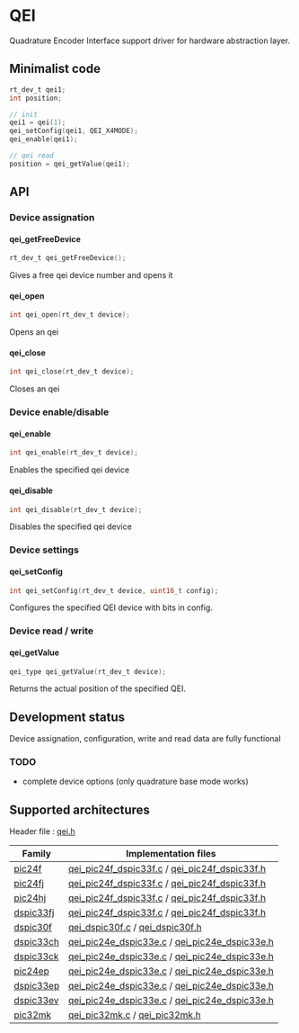 # QEI

Quadrature Encoder Interface support driver for hardware abstraction layer.

## Minimalist code

```C
rt_dev_t qei1;
int position;

// init
qei1 = qei(1);
qei_setConfig(qei1, QEI_X4MODE);
qei_enable(qei1);

// qei read
position = qei_getValue(qei1);
```

## API

### Device assignation

#### qei_getFreeDevice

```C
rt_dev_t qei_getFreeDevice();
```
Gives a free qei device number and opens it

#### qei_open

```C
int qei_open(rt_dev_t device);
```
Opens an qei

#### qei_close

```C
int qei_close(rt_dev_t device);
```
Closes an qei

### Device enable/disable

#### qei_enable

```C
int qei_enable(rt_dev_t device);
```
Enables the specified qei device

#### qei_disable

```C
int qei_disable(rt_dev_t device);
```
Disables the specified qei device

### Device settings

#### qei_setConfig

```C
int qei_setConfig(rt_dev_t device, uint16_t config);
```

Configures the specified QEI device with bits in config.

### Device read / write

#### qei_getValue

```C
qei_type qei_getValue(rt_dev_t device);
```

Returns the actual position of the specified QEI.

## Development status

Device assignation, configuration, write and read data are fully functional

### TODO

+ complete device options (only quadrature base mode works)

## Supported architectures

Header file : [qei.h](qei.h)

|Family|Implementation files|
|------|--------------------|
|[pic24f](../../archi/pic24f/README.md)  |[qei_pic24f_dspic33f.c](qei_pic24f_dspic33f.c) / [qei_pic24f_dspic33f.h](qei_pic24f_dspic33f.h)|
|[pic24fj](../../archi/pic24fj/README.md)|[qei_pic24f_dspic33f.c](qei_pic24f_dspic33f.c) / [qei_pic24f_dspic33f.h](qei_pic24f_dspic33f.h)|
|[pic24hj](../../archi/pic24hj/README.md)|[qei_pic24f_dspic33f.c](qei_pic24f_dspic33f.c) / [qei_pic24f_dspic33f.h](qei_pic24f_dspic33f.h)|
|[dspic33fj](../../archi/dspic33fj/README.md)|[qei_pic24f_dspic33f.c](qei_pic24f_dspic33f.c) / [qei_pic24f_dspic33f.h](qei_pic24f_dspic33f.h)|
|[dspic30f](../../archi/dspic30f/README.md)|[qei_dspic30f.c](qei_dspic30f.c) / [qei_dspic30f.h](qei_dspic30f.h)|
|[dspic33ch](../../archi/dspic33ch/README.md)|[qei_pic24e_dspic33e.c](qei_pic24e_dspic33e.c) / [qei_pic24e_dspic33e.h](qei_pic24e_dspic33e.h)|
|[dspic33ck](../../archi/dspic33ck/README.md)|[qei_pic24e_dspic33e.c](qei_pic24e_dspic33e.c) / [qei_pic24e_dspic33e.h](qei_pic24e_dspic33e.h)|
|[pic24ep](../../archi/pic24ep/README.md)|[qei_pic24e_dspic33e.c](qei_pic24e_dspic33e.c) / [qei_pic24e_dspic33e.h](qei_pic24e_dspic33e.h)|
|[dspic33ep](../../archi/dspic33ep/README.md)|[qei_pic24e_dspic33e.c](qei_pic24e_dspic33e.c) / [qei_pic24e_dspic33e.h](qei_pic24e_dspic33e.h)|
|[dspic33ev](../../archi/dspic33ev/README.md)|[qei_pic24e_dspic33e.c](qei_pic24e_dspic33e.c) / [qei_pic24e_dspic33e.h](qei_pic24e_dspic33e.h)|
|[pic32mk](../../archi/pic32mk/README.md)|[qei_pic32mk.c](qei_pic32mk.c) / [qei_pic32mk.h](qei_pic32mk.h)|
